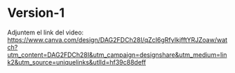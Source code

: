 # Version-1
Adjuntem el link del video: https://www.canva.com/design/DAG2FDCh28I/qZcI6gRfyIkjfftYRJZoaw/watch?utm_content=DAG2FDCh28I&utm_campaign=designshare&utm_medium=link2&utm_source=uniquelinks&utlId=hf39c88deff 
